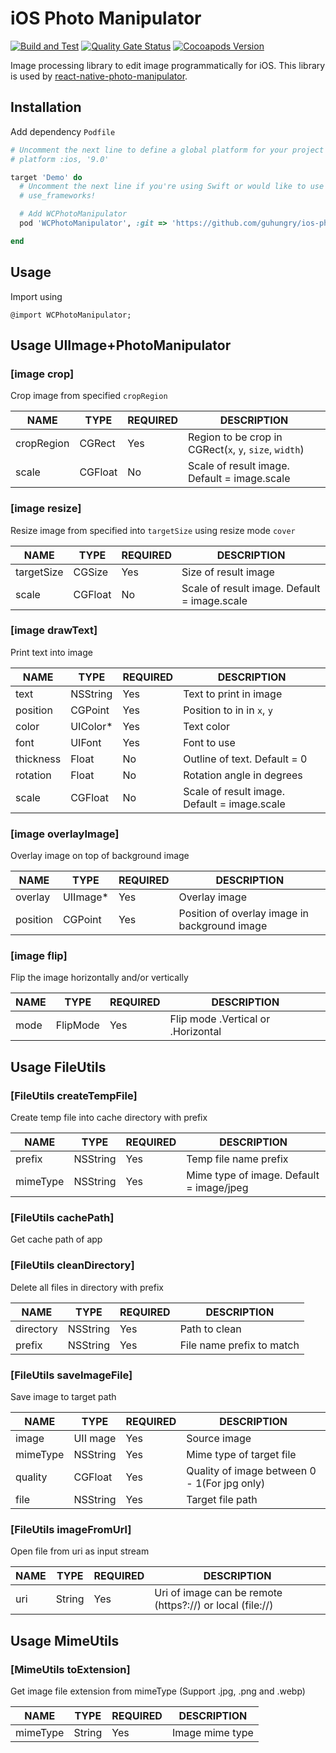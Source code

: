 # iOS Photo Manipulator
[![Build and Test](https://github.com/guhungry/ios-photo-manipulator/actions/workflows/build-and-test.yml/badge.svg)](https://github.com/guhungry/ios-photo-manipulator/actions/workflows/build-and-test.yml)
[![Quality Gate Status](https://sonarcloud.io/api/project_badges/measure?project=guhungry_ios-photo-manipulator&metric=alert_status)](https://sonarcloud.io/dashboard?id=guhungry_ios-photo-manipulator)
[![Cocoapods Version](https://img.shields.io/cocoapods/v/WCPhotoManipulator)](https://cocoapods.org/pods/WCPhotoManipulator)

Image processing library to edit image programmatically for iOS.
This library is used by [react-native-photo-manipulator](https://github.com/guhungry/react-native-photo-manipulator/).

## Installation
Add dependency `Podfile`

```rb
# Uncomment the next line to define a global platform for your project
# platform :ios, '9.0'

target 'Demo' do
  # Uncomment the next line if you're using Swift or would like to use dynamic frameworks
  # use_frameworks!

  # Add WCPhotoManipulator
  pod 'WCPhotoManipulator', :git => 'https://github.com/guhungry/ios-photo-manipulator.git', :tag => 'v1.0.0'

end
```
## Usage
Import using
```objc
@import WCPhotoManipulator;
```

## Usage UIImage+PhotoManipulator

### [image crop]
Crop image from specified `cropRegion`

| NAME       | TYPE                  | REQUIRED | DESCRIPTION                                               |
|------------|-----------------------|----------|-----------------------------------------------------------|
| cropRegion | CGRect                | Yes      | Region to be crop in CGRect(`x`, `y`, `size`, `width`)    |
| scale      | CGFloat               | No       | Scale of result image. Default = image.scale              |

### [image resize]
Resize image from specified into `targetSize` using resize mode `cover`

| NAME       | TYPE                  | REQUIRED | DESCRIPTION                                               |
|------------|-----------------------|----------|-----------------------------------------------------------|
| targetSize | CGSize                | Yes      | Size of result image                                      |
| scale      | CGFloat               | No       | Scale of result image. Default = image.scale              |

### [image drawText]
Print text into image

| NAME       | TYPE                  | REQUIRED | DESCRIPTION                                                            |
|------------|-----------------------|----------|------------------------------------------------------------------------|
| text       | NSString              | Yes      | Text to print in image                                                 |
| position   | CGPoint               | Yes      | Position to in in `x`, `y`                                             |
| color      | UIColor*              | Yes      | Text color                                                             |
| font       | UIFont                | Yes      | Font to use                                                            |
| thickness  | Float                 | No       | Outline of text. Default = 0                                           |
| rotation   | Float                 | No       | Rotation angle in degrees                                              |
| scale      | CGFloat               | No       | Scale of result image. Default = image.scale                           |

### [image overlayImage]
Overlay image on top of background image

| NAME       | TYPE                  | REQUIRED | DESCRIPTION                                                            |
|------------|-----------------------|----------|------------------------------------------------------------------------|
| overlay    | UIImage*              | Yes      | Overlay image                                                          |
| position   | CGPoint               | Yes      | Position of overlay image in background image                          |

### [image flip]
Flip the image horizontally and/or vertically

| NAME       | TYPE                  | REQUIRED | DESCRIPTION                                                            |
|------------|-----------------------|----------|------------------------------------------------------------------------|
| mode       | FlipMode              | Yes      | Flip mode .Vertical or .Horizontal                                     |


## Usage FileUtils

### [FileUtils createTempFile]
Create temp file into cache directory with prefix

| NAME       | TYPE                  | REQUIRED | DESCRIPTION                                     |
|------------|-----------------------|----------|-------------------------------------------------|
| prefix     | NSString              | Yes      | Temp file name prefix                           |
| mimeType   | NSString              | Yes      | Mime type of image. Default = image/jpeg        |

### [FileUtils cachePath]
Get cache path of app

### [FileUtils cleanDirectory]
Delete all files in directory with prefix

| NAME       | TYPE                  | REQUIRED | DESCRIPTION                                     |
|------------|-----------------------|----------|-------------------------------------------------|
| directory  | NSString              | Yes      | Path to clean                                   |
| prefix     | NSString              | Yes      | File name prefix to match                       |


### [FileUtils saveImageFile]
Save image to target path

| NAME       | TYPE                  | REQUIRED | DESCRIPTION                                               |
|------------|-----------------------|----------|-----------------------------------------------------------|
| image      | UII mage              | Yes      | Source image                                              |
| mimeType   | NSString              | Yes      | Mime type of target file                                  |
| quality    | CGFloat               | Yes      | Quality of image between 0 - 1(For jpg only)              |
| file       | NSString              | Yes      | Target file path                                          |

### [FileUtils imageFromUrl]
Open file from uri as input stream

| NAME       | TYPE                  | REQUIRED | DESCRIPTION                                               |
|------------|-----------------------|----------|-----------------------------------------------------------|
| uri        | String                | Yes      | Uri of image can be remote (https?://) or local (file://) |


## Usage MimeUtils

### [MimeUtils toExtension]
Get image file extension from mimeType (Support .jpg, .png and .webp)

| NAME       | TYPE                  | REQUIRED | DESCRIPTION                                     |
|------------|-----------------------|----------|-------------------------------------------------|
| mimeType   | String                | Yes      | Image mime type                                 |

